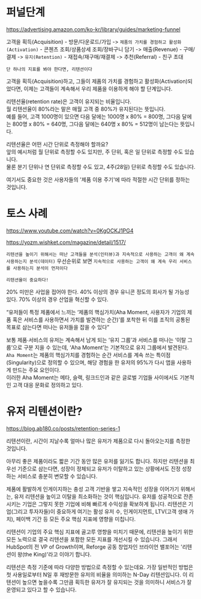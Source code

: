# 퍼널단계

https://advertising.amazon.com/ko-kr/library/guides/marketing-funnel

고객을 획득(Acquisition) - 방문/다운로드/가입 ->
`제품의 가치를 경험하고 활성화(Activation)` - 콘첸츠 조회/상품상세 조회/장바구니 담기 ->
매출(Revenue) - 구매/결제 ->
`유지(Retention)` - 재접속/재구매/재결제 ->
추천(Referral) - 친구 초대

`단 하나의 지표를 봐야 한다면, 리텐션이다`

고객을 획득(Acquisition)하고, 그들이 제품의 가치를 경험하고 활성화(Activation)되었다면, 이제는 고객들이 계속해서 우리 제품을 이용하게 해야 할 단계입니다.

리텐션율(retention rate)은 고객이 유지되는 비율입니다.  
월 리텐션율이 80%라는 말은 매월 고객 중 80%가 유지된다는 뜻입니다.  
예를 들어, 고객 1000명이 있으면 다음 달에는 1000명 x 80% = 800명, 그다음 달에는 800명 x 80% = 640명, 그다음 달에는 640명 x 80% = 512명이 남는다는 뜻입니다.

리텐션율은 어떤 시간 단위로 측정해야 할까요?  
앞의 예시처럼 월 단위로 측정할 수도 있지만, 주 단위, 혹은 일 단위로 측정할 수도 있습니다.  
물론 분기 단위나 연 단위로 측정할 수도 있고, 4주(28일) 단위로 측정할 수도 있습니다.

여기서도 중요한 것은 사용자들의 '제품 이용 주기'에 따라 적절한 시간 단위를 정하는 것입니다.

# 토스 사례

https://www.youtube.com/watch?v=0KgOCKJ1PG4

https://yozm.wishket.com/magazine/detail/1517/

`리텐션을 높이기 위해서는 떠난 고객들을 분석(인터뷰)과 지속적으로 사용하는 고객이 왜 계속 사용하는지 분석(데이터)`
우선순위로 보면 `지속적으로 사용하는 고객이 왜 계속 우리 서비스를 사용하는지 분석이 먼저이다`

`리텐션율이 중요하다!`

20% 미만은 사업을 접어야 한다.
40% 이상의 경우 유니콘 정도의 회사가 될 가능성 있다.
70% 이상의 경우 산업을 혁신할 수 있다.

“유저들이 특정 제품에서 느끼는 ‘제품의 핵심가치(Aha Moment, 사용자가 기업의 제품 혹은 서비스를 사용하면서 가치를 발견하는 순간)’를 포착한 뒤 이를 조직의 공통된 목표로 삼는다면 떠나는 유저들을 잡을 수 있다”

보통 제품∙서비스의 유저는 계속해서 남게 되는 ‘유지 그룹’과 서비스를 떠나는 ‘이탈 그룹’으로 구분 지을 수 있는데, ‘Aha Moment’는 기본적으로 유지 그룹에서 발견된다.
`Aha Moment`는 제품의 핵심가치를 경험하는 순간 서비스를 계속 쓰는 특이점(Singularity)으로 정의할 수 있으며, 해당 경험을 한 유저의 95%가 다시 앱을 사용하게 만드는 주요 요인이다.  
이러한 Aha Moment는 메타, 슬랙, 링크드인과 같은 글로벌 기업들 사이에서도 기본적인 고객 대응 문화로 정의하고 있다.

# 유저 리텐션이란?

https://blog.ab180.co/posts/retention-series-1

리텐션이란, 시간이 지날수록 얼마나 많은 유저가 제품으로 다시 돌아오는지를 측정한 것입니다.

아무리 좋은 제품이라도 짧은 기간 동안 많은 유저를 잃기도 합니다. 하지만 리텐션을 최우선 기준으로 삼는다면, 성장이 정체되고 유저가 이탈하고 있는 상황에서도 진정 성장하는 서비스로 충분히 변모할 수 있습니다.

제품에 활발하게 인게이지하는 충성 고객 기반을 쌓고 지속적인 성장을 이어가기 위해서는, 유저 리텐션을 높이고 이탈을 최소화하는 것이 핵심입니다. 유저를 성공적으로 잔존시키는 기업은 그렇지 못한 기업에 비해 빠르게 수익성을 확보하게 됩니다. 리텐션은 기업(그리고 투자자들)이 중요하게 여기는 활성 유저 수, 인게이지먼트, LTV(고객 생애 가치), 페이백 기간 등 모든 주요 핵심 지표에 영향을 미칩니다.

리텐션이 기업의 주요 핵심 지표에 골고루 영향을 미치기 때문에, 리텐션을 높이기 위한 모든 노력으로 결국 리텐션을 포함한 모든 지표를 개선시킬 수 있습니다. 그래서 HubSpot의 전 VP of Growth이며, Reforge 공동 창업자인 브라이언 밸포어는 '리텐션이 왕(the King)'라고 이야기 합니다.

리텐션은 측정 기준에 따라 다양한 방법으로 측정할 수 있는데요. 가장 일반적인 방법은 첫 사용일로부터 N일 후 재방문한 유저의 비율을 의미하는 N-Day 리텐션입니다. 이 리텐션이 높으면 높을수록 그만큼 획득한 유저가 잘 유지되는 것을 의미하니 서비스가 잘 운영되고 있다고 할 수 있습니다.
